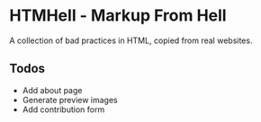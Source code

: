# HTMHell - Markup From Hell

A collection of bad practices in HTML, copied from real websites.

## Todos

* Add about page
* Generate preview images
* Add contribution form
